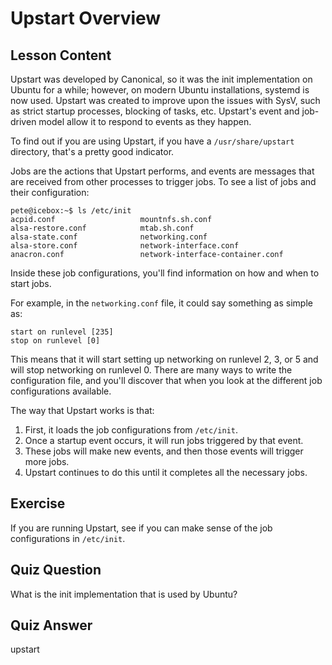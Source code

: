 # Upstart Overview

## Lesson Content

Upstart was developed by Canonical, so it was the init implementation on Ubuntu for a while; however, on modern Ubuntu installations, systemd is now used. Upstart was created to improve upon the issues with SysV, such as strict startup processes, blocking of tasks, etc. Upstart's event and job-driven model allow it to respond to events as they happen.

To find out if you are using Upstart, if you have a `/usr/share/upstart` directory, that's a pretty good indicator.

Jobs are the actions that Upstart performs, and events are messages that are received from other processes to trigger jobs. To see a list of jobs and their configuration:

```plaintext
pete@icebox:~$ ls /etc/init
acpid.conf                   mountnfs.sh.conf
alsa-restore.conf            mtab.sh.conf
alsa-state.conf              networking.conf
alsa-store.conf              network-interface.conf
anacron.conf                 network-interface-container.conf
```

Inside these job configurations, you'll find information on how and when to start jobs.

For example, in the `networking.conf` file, it could say something as simple as:

```plaintext
start on runlevel [235]
stop on runlevel [0]
```

This means that it will start setting up networking on runlevel 2, 3, or 5 and will stop networking on runlevel 0. There are many ways to write the configuration file, and you'll discover that when you look at the different job configurations available.

The way that Upstart works is that:

1. First, it loads the job configurations from `/etc/init`.
2. Once a startup event occurs, it will run jobs triggered by that event.
3. These jobs will make new events, and then those events will trigger more jobs.
4. Upstart continues to do this until it completes all the necessary jobs.

## Exercise

If you are running Upstart, see if you can make sense of the job configurations in `/etc/init`.

## Quiz Question

What is the init implementation that is used by Ubuntu?

## Quiz Answer

upstart

